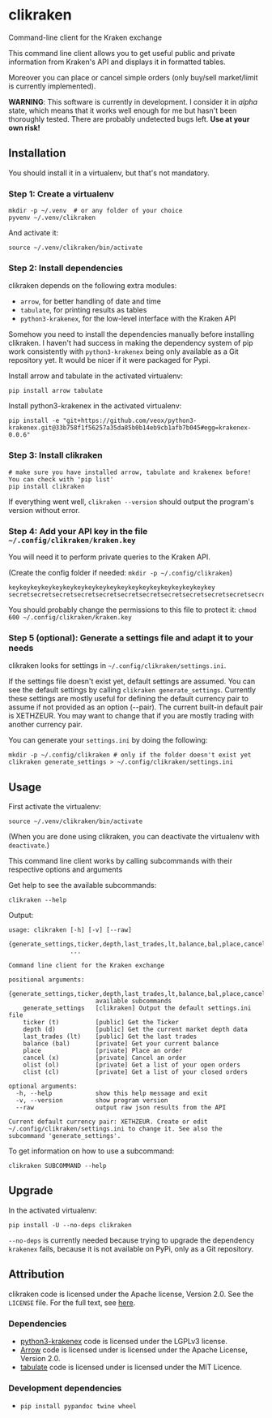 # clikraken

Command-line client for the Kraken exchange

This command line client allows you to get useful public and private information
from Kraken's API and displays it in formatted tables.

Moreover you can place or cancel simple orders
(only buy/sell market/limit is currently implemented).

**WARNING**: This software is currently in development.
I consider it in _alpha_ state, which means that it works well enough for me but hasn't been thoroughly tested.
There are probably undetected bugs left. **Use at your own risk!**

## Installation

You should install it in a virtualenv, but that's not mandatory.

### Step 1: Create a virtualenv

```
mkdir -p ~/.venv  # or any folder of your choice
pyvenv ~/.venv/clikraken
```

And activate it:

```
source ~/.venv/clikraken/bin/activate
```

### Step 2: Install dependencies

clikraken depends on the following extra modules:

* `arrow`, for better handling of date and time
* `tabulate`, for printing results as tables
* `python3-krakenex`, for the low-level interface with the Kraken API

Somehow you need to install the dependencies manually before installing clikraken. I haven't had success in making the dependency system of pip work consistently with `python3-krakenex` being only available as a Git repository yet. It would be nicer if it were packaged for Pypi.

Install arrow and tabulate in the activated virtualenv:

```
pip install arrow tabulate
```

Install python3-krakenex in the activated virtualenv:

```
pip install -e "git+https://github.com/veox/python3-krakenex.git@33b758f1f56257a35da85b0b14eb9cb1afb7b045#egg=krakenex-0.0.6"
```

### Step 3: Install clikraken

```
# make sure you have installed arrow, tabulate and krakenex before! You can check with 'pip list'
pip install clikraken
```

If everything went well, `clikraken --version` should output the program's version without error.

### Step 4: Add your API key in the file `~/.config/clikraken/kraken.key`

You will need it to perform private queries to the Kraken API.

(Create the config folder if needed: `mkdir -p ~/.config/clikraken`)

```
keykeykeykeykeykeykeykeykeykeykeykeykeykeykeykeykeykeykey
secretsecretsecretsecretsecretsecretsecretsecretsecretsecretsecretsecretsecretsecretsecret
```

You should probably change the permissions to this file to protect it: `chmod 600 ~/.config/clikraken/kraken.key`

### Step 5 (optional): Generate a settings file and adapt it to your needs

clikraken looks for settings in `~/.config/clikraken/settings.ini`. 

If the settings file doesn't exist yet, default settings are assumed. You can see the default settings by calling `clikraken generate_settings`. Currently these settings are mostly useful for defining the default currency pair to assume if not provided as an option (--pair). The current built-in default pair is XETHZEUR. You may want to change that if you are mostly trading with another currency pair.

You can generate your `settings.ini` by doing the following:

```
mkdir -p ~/.config/clikraken # only if the folder doesn't exist yet
clikraken generate_settings > ~/.config/clikraken/settings.ini
```

## Usage

First activate the virtualenv:

```
source ~/.venv/clikraken/bin/activate
```

(When you are done using clikraken, you can deactivate the virtualenv with `deactivate`.)

This command line client works by calling subcommands with their respective options and arguments

Get help to see the available subcommands:

```
clikraken --help
```

Output:

```
usage: clikraken [-h] [-v] [--raw]
                 {generate_settings,ticker,depth,last_trades,lt,balance,bal,place,cancel,olist,ol,clist,cl}
                 ...

Command line client for the Kraken exchange

positional arguments:
  {generate_settings,ticker,depth,last_trades,lt,balance,bal,place,cancel,olist,ol,clist,cl}
                        available subcommands
    generate_settings   [clikraken] Output the default settings.ini file
    ticker (t)          [public] Get the Ticker
    depth (d)           [public] Get the current market depth data
    last_trades (lt)    [public] Get the last trades
    balance (bal)       [private] Get your current balance
    place               [private] Place an order
    cancel (x)          [private] Cancel an order
    olist (ol)          [private] Get a list of your open orders
    clist (cl)          [private] Get a list of your closed orders

optional arguments:
  -h, --help            show this help message and exit
  -v, --version         show program version
  --raw                 output raw json results from the API

Current default currency pair: XETHZEUR. Create or edit
~/.config/clikraken/settings.ini to change it. See also the
subcommand 'generate_settings'.
```

To get information on how to use a subcommand:

```
clikraken SUBCOMMAND --help
```

## Upgrade

In the activated virtualenv:

```
pip install -U --no-deps clikraken
```

`--no-deps` is currently needed because trying to upgrade the dependency `krakenex` fails, because it is not available on PyPi, only as a Git repository.

## Attribution

clikraken code is licensed under the Apache license, Version 2.0.
See the `LICENSE` file. For the full text, see [here][corelicense].

### Dependencies

* [python3-krakenex][python3-krakenex] code is licensed under the LGPLv3 license.
* [Arrow][arrow-license] code is licensed under is licensed under the Apache License, Version 2.0.
* [tabulate][tabulate-license] code is licensed under is licensed under the MIT Licence.

### Development dependencies

* `pip install pypandoc twine wheel`

[corelicense]: https://www.apache.org/licenses/LICENSE-2.0
[python3-krakenex]: https://github.com/veox/python3-krakenex
[arrow-license]: https://github.com/crsmithdev/arrow/blob/master/LICENSE
[tabulate-license]: https://pypi.python.org/pypi/tabulate
